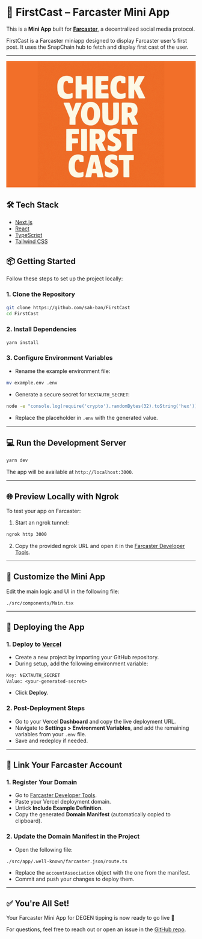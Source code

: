 # 🚀 FirstCast – Farcaster Mini App

This is a **Mini App** built for [**Farcaster**](https://farcaster.xyz), a decentralized social media protocol.

FirstCast is a Farcaster miniapp designed to display Farcaster user's first post. It uses the SnapChain hub to fetch and display first cast of the user.

---

![og](public/og.png)

## 🛠️ Tech Stack

- [Next.js](https://nextjs.org/)
- [React](https://reactjs.org/)
- [TypeScript](https://www.typescriptlang.org/)
- [Tailwind CSS](https://tailwindcss.com/)



## 📦 Getting Started

Follow these steps to set up the project locally:

### 1. Clone the Repository

```bash
git clone https://github.com/sah-ban/FirstCast
cd FirstCast
```

### 2. Install Dependencies

```bash
yarn install
```

### 3. Configure Environment Variables

- Rename the example environment file:

```bash
mv example.env .env
```

- Generate a secure secret for `NEXTAUTH_SECRET`:

```bash
node -e "console.log(require('crypto').randomBytes(32).toString('hex'))"
```

- Replace the placeholder in `.env` with the generated value.

---

## 💻 Run the Development Server

```bash
yarn dev
```

The app will be available at `http://localhost:3000`.

---

## 🌐 Preview Locally with Ngrok

To test your app on Farcaster:

1. Start an ngrok tunnel:

```bash
ngrok http 3000
```

2. Copy the provided ngrok URL and open it in the [Farcaster Developer Tools](https://farcaster.xyz/~/developers/mini-apps/preview).

---

## 🧩 Customize the Mini App

Edit the main logic and UI in the following file:

```tsx
./src/components/Main.tsx
```

---

## 🚀 Deploying the App

### 1. Deploy to [Vercel](https://vercel.com/)

- Create a new project by importing your GitHub repository.
- During setup, add the following environment variable:

```
Key: NEXTAUTH_SECRET
Value: <your-generated-secret>
```

- Click **Deploy**.

### 2. Post-Deployment Steps

- Go to your Vercel **Dashboard** and copy the live deployment URL.
- Navigate to **Settings > Environment Variables**, and add the remaining variables from your `.env` file.
- Save and redeploy if needed.

---

## 🔗 Link Your Farcaster Account

### 1. Register Your Domain

- Go to [Farcaster Developer Tools](https://farcaster.xyz/~/developers/mini-apps).
- Paste your Vercel deployment domain.
- Untick **Include Example Definition**.
- Copy the generated **Domain Manifest** (automatically copied to clipboard).

### 2. Update the Domain Manifest in the Project

- Open the following file:

```tsx
./src/app/.well-known/farcaster.json/route.ts
```

- Replace the `accountAssociation` object with the one from the manifest.
- Commit and push your changes to deploy them.

---

## ✅ You're All Set!

Your Farcaster Mini App for DEGEN tipping is now ready to go live 🚀

For questions, feel free to reach out or open an issue in the [GitHub repo](https://github.com/sah-ban/FirstCast).
